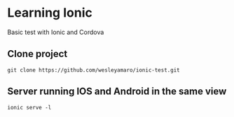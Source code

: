 # Learning Ionic
Basic test with Ionic and Cordova

## Clone project
```git clone https://github.com/wesleyamaro/ionic-test.git```

## Server running IOS and Android in the same view
```ionic serve -l```
